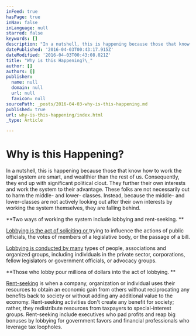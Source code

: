 ```yaml
---
inFeed: true
hasPage: true
inNav: false
inLanguage: null
starred: false
keywords: []
description: "In a nutshell, this is happening because those that know how to work the legal system are smart, and wealthier than the rest of us. Consequently, they end up with significant political clout. They further their own interests and work the system to their advantage. These folks are not necessarily out to harm the middle- and lower- classes. Instead, because the middle- and lower-classes are not actively looking out after their own interests by working the system themselves, they are falling behind.\_"
datePublished: '2016-04-03T00:43:17.915Z'
dateModified: '2016-04-03T00:43:08.021Z'
title: "Why is this Happening?\_"
author: []
authors: []
publisher:
  name: null
  domain: null
  url: null
  favicon: null
sourcePath: _posts/2016-04-03-why-is-this-happening.md
published: true
url: why-is-this-happening/index.html
_type: Article

---
```

# Why is this Happening? 

In a nutshell, this is happening because those that know how to work the legal system are smart, and wealthier than the rest of us. Consequently, they end up with significant political clout. They further their own interests and work the system to their advantage. These folks are not necessarily out to harm the middle- and lower- classes. Instead, because the middle- and lower-classes are not actively looking out after their own interests by working the system themselves, they are falling behind. 

**Two ways of working the system include lobbying and rent-seeking. **

[Lobbying is the act of soliciting or ][0]trying to influence the actions of public officials, the votes of members of a legislative body, or the passage of a bill. 

[Lobbying is conducted by many][1] types of people, associations and organized groups, including individuals in the private sector, corporations, fellow legislators or government officials, or advocacy groups. 

**Those who lobby pour millions of dollars into the act of lobbying. 
**

[Rent-seeking][2] is when a company, organization or individual uses their resources to obtain an economic gain from others without reciprocating any benefits back to society or without adding any additional value to the economy. Rent-seeking activities don't create any benefit for society; rather, they redistribute resources from taxpayers to special-interest groups. Rent-seeking include executives who pad profits and reap big bonuses by lobbying for government favors and financial professionals who leverage tax loopholes.

[0]: http://t.umblr.com/redirect?z=http%3A%2F%2Fdictionary.reference.com%2Fbrowse%2Flobby%3Fs%3Dt&t=N2VlNGYxOGY1YjQwZjNlZTU1MmUxNmMyMjdhMDc0NjNmZDUwYzdkNSxUbU4zdWpESg%3D%3D
[1]: http://t.umblr.com/redirect?z=https%3A%2F%2Fen.wikipedia.org%2Fwiki%2FLobbying&t=YjZiYjgxZTcxNGJhODA0OWRjNjNmZDRlODUyNTMyZWZiYTRkNDk1NCxUbU4zdWpESg%3D%3D
[2]: http://t.umblr.com/redirect?z=http%3A%2F%2Fwww.investopedia.com%2Fterms%2Fr%2Frentseeking.asp&t=Yjc5YTRkZjI2YTY0MjY2ZWNkZGEzOTgwZTQyYzhiNjkyM2ZjODFlNSxUbU4zdWpESg%3D%3D